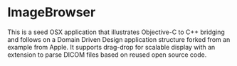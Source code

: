 # ImageBrowser
This is a seed OSX application that illustrates Objective-C to C++ bridging  and follows on a Domain Driven Design application structure forked from an example from Apple. It supports drag-drop for scalable display with an extension to parse DICOM files based on reused open source code.

